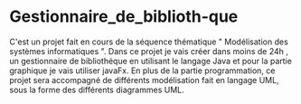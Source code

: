 # Gestionnaire_de_biblioth-que
C'est un projet fait en cours de la séquence thématique " Modélisation des systèmes informatiques ". Dans ce projet je vais créer dans moins de 24h , un gestionnaire de bibliothéque en utilisant le langage Java et pour la partie graphique je vais utiliser javaFx. En plus de la partie programmation, ce projet sera accompagné de différents modélisation fait en langage UML, sous la forme des différents diagrammes UML.
